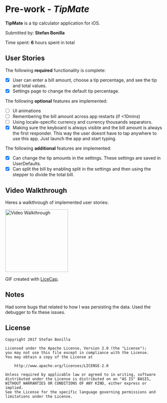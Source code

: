 # Pre-work - *TipMate*

**TipMate** is a tip calculator application for iOS.

Submitted by: **Stefan Bonilla**

Time spent: **6** hours spent in total

## User Stories

The following **required** functionality is complete:

* [X] User can enter a bill amount, choose a tip percentage, and see the tip and total values.
* [X] Settings page to change the default tip percentage.

The following **optional** features are implemented:
* [ ] UI animations
* [ ] Remembering the bill amount across app restarts (if <10mins)
* [ ] Using locale-specific currency and currency thousands separators.
* [X] Making sure the keyboard is always visible and the bill amount is always the first responder. This way the user doesnt have to tap anywhere to use this app. Just launch the app and start typing.

The following **additional** features are implemented:

- [X] Can change the tip amounts in the settings. These settings are saved in UserDefaults.
- [X] Can split the bill by enabling split in the settings and then using the stepper to divide the total bill.

## Video Walkthrough 

Heres a walkthrough of implemented user stories:

<img src='http://i.imgur.com/oC5ZO5w.gif' title='Video Walkthrough' width='200' alt='Video Walkthrough' />

GIF created with [LiceCap](http://www.cockos.com/licecap/).

## Notes

Had some bugs that related to how I was persisting the data. Used the debugger to fix these issues.

## License

    Copyright 2017 Stefan Bonilla

    Licensed under the Apache License, Version 2.0 (the "License");
    you may not use this file except in compliance with the License.
    You may obtain a copy of the License at

        http://www.apache.org/licenses/LICENSE-2.0

    Unless required by applicable law or agreed to in writing, software
    distributed under the License is distributed on an "AS IS" BASIS,
    WITHOUT WARRANTIES OR CONDITIONS OF ANY KIND, either express or implied.
    See the License for the specific language governing permissions and
    limitations under the License.
